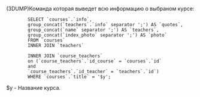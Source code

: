 (3DUMP)Команда которая выведет всю информацию о выбраном курсе:

            SELECT `courses`.`info`, 
            group_concat(`teachers`.`info` separator ';') AS `quotes`, 
            group_concat(`name` separator ';') AS `teachers`, 
            group_concat(`index_photo` separator ';') AS `photo` 
            FROM `courses` 
            INNER JOIN `teachers` 

            INNER JOIN `course_teachers` 
            on (`course_teachers`.`id_course` = `courses`.`id` 
            and 
            `course_teachers`.`id_teacher` = `teachers`.`id`) 
            WHERE `courses`.`title` = '$y';

$y - Название курса.

